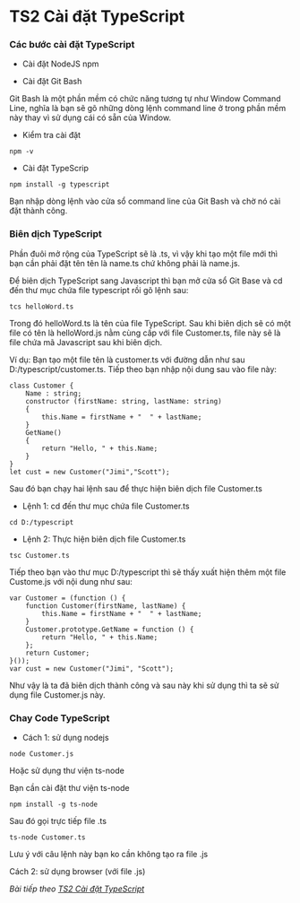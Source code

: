 # TS2 Cài đặt TypeScript

### Các bước cài đặt TypeScript

- Cài đặt NodeJS npm

- Cài đặt Git Bash

Git Bash là một phần mềm có chức năng tương tự như Window Command Line, nghĩa là bạn sẽ gõ những dòng lệnh command line ở trong phần mềm này thay vì sử dụng cái có sẵn của Window. 

- Kiểm tra cài đặt

```
npm -v
```

- Cài đặt TypeScrip

```
npm install -g typescript
```

Bạn nhập dòng lệnh vào cửa sổ command line của Git Bash và chờ nó cài đặt thành công.

### Biên dịch TypeScript

Phần đuôi mở rộng của TypeScript sẽ là .ts, vì vậy khi tạo một file mới thì bạn cần phải đặt tên tên là name.ts chứ không phải là name.js.

Để biên dịch TypeScript sang Javascript thì bạn mở cửa sổ Git Base và cd đến thư mục chứa file typescript rồi gõ lệnh sau:

```
tcs helloWord.ts
```

Trong đó helloWord.ts là tên của file TypeScript. Sau khi biên dịch sẽ có một file có tên là helloWord.js nằm cùng cấp với file Customer.ts, file này sẽ là file chứa mã Javascript sau khi biên dịch.

Ví dụ: Bạn tạo một file tên là customer.ts với đường dẫn như sau D:/typescript/customer.ts. Tiếp theo bạn nhập nội dung sau vào file này:

```
class Customer {  
    Name : string;  
    constructor (firstName: string, lastName: string)  
    {  
        this.Name = firstName + "  " + lastName;  
    }  
    GetName()  
    {  
        return "Hello, " + this.Name;  
    }  
}  
let cust = new Customer("Jimi","Scott");
```

Sau đó bạn chạy hai lệnh sau để thực hiện biên dịch file Customer.ts

- Lệnh 1: cd đến thư mục chứa file Customer.ts

```
cd D:/typescript
```

- Lệnh 2: Thực hiện biên dịch file Customer.ts

```
tsc Customer.ts
```

Tiếp theo bạn vào thư mục D:/typescript thì sẽ thấy xuất hiện thêm một file Custome.js với nội dung như sau:

```
var Customer = (function () {
    function Customer(firstName, lastName) {
        this.Name = firstName + "  " + lastName;
    }
    Customer.prototype.GetName = function () {
        return "Hello, " + this.Name;
    };
    return Customer;
}());
var cust = new Customer("Jimi", "Scott");
```

Như vậy là ta đã biên dịch thành công và sau này khi sử dụng thì ta sẽ sử dụng file Customer.js này.

### Chay Code TypeScript

- Cách 1: sử dụng nodejs

```
node Customer.js
```

Hoặc sử dụng thư viện ts-node 

Bạn cần cài đặt thư viện ts-node 

```
npm install -g ts-node

```
Sau đó gọi trực tiếp file .ts

```
ts-node Customer.ts
```

Lưu ý với câu lệnh này bạn ko cần không tạo ra file .js 

Cách 2: sử dụng browser (với file .js)


*Bài tiếp theo [TS2 Cài đặt TypeScript](/session/session_002_ts_setup.md)*